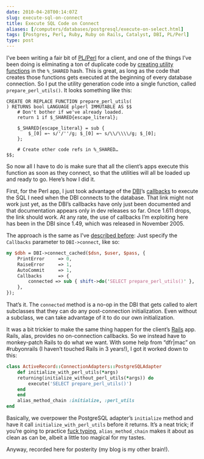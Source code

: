```yaml
--- 
date: 2010-04-28T00:14:07Z
slug: execute-sql-on-connect
title: Execute SQL Code on Connect
aliases: [/computers/databases/postgresql/execute-on-select.html]
tags: [Postgres, Perl, Ruby, Ruby on Rails, Catalyst, DBI, PL/Perl]
type: post
---
```


I’ve been writing a fair bit of [PL/Perl] for a client, and one of the things
I’ve been doing is eliminating a ton of duplicate code by [creating utility
functions] in the `%_SHARED` hash. This is great, as long as the code that
creates those functions gets executed at the beginning of every database
connection. So I put the utility generation code into a single function, called
`prepare_perl_utils()`. It looks something like this:

``` plpgsql
CREATE OR REPLACE FUNCTION prepare_perl_utils(
) RETURNS bool LANGUAGE plperl IMMUTABLE AS $$
    # Don't bother if we've already loaded.
    return 1 if $_SHARED{escape_literal};

    $_SHARED{escape_literal} = sub {
        $_[0] =~ s/'/''/g; $_[0] =~ s/\\/\\\\/g; $_[0];
    };

    # Create other code refs in %_SHARED…
$$;
```

So now all I have to do is make sure that all the client’s apps execute this
function as soon as they connect, so that the utilities will all be loaded up
and ready to go. Here’s how I did it.

First, for the Perl app, I just took advantage of the [DBI]’s [callbacks] to
execute the SQL I need when the DBI connects to the database. That link might
not work just yet, as the DBI’s callbacks have only just been documented and
that documentation appears only in dev releases so far. Once 1.611 drops, the
link should work. At any rate, the use of callbacks I’m exploiting here has been
in the DBI since 1.49, which was released in November 2005.

The approach is the same as I’ve [described before][]: Just specify the
`Callbacks` parameter to `DBI->connect`, like so:

``` perl
my $dbh = DBI->connect_cached($dsn, $user, $pass, {
    PrintError     => 0,
    RaiseError     => 1,
    AutoCommit     => 1,
    Callbacks      => {
        connected => sub { shift->do('SELECT prepare_perl_utils()' },
    },
});
```

That’s it. The `connected` method is a no-op in the DBI that gets called to
alert subclasses that they can do any post-connection initialization. Even
without a subclass, we can take advantage of it to do our own initialization.

It was a bit trickier to make the same thing happen for the client’s [Rails]
app. Rails, alas, provides no on-connection callbacks. So we instead have to
monkey-patch Rails to do what we want. With some help from “dfr\|mac” on
\#rubyonrails (I haven’t touched Rails in 3 years!), I got it worked down to
this:

``` ruby
class ActiveRecord::ConnectionAdapters::PostgreSQLAdapter
    def initialize_with_perl_utils(*args)
    returning(initialize_without_perl_utils(*args)) do
        execute('SELECT prepare_perl_utils()')
    end
    end
    alias_method_chain :initialize, :perl_utils
end
```

Basically, we overpower the PostgreSQL adapter’s `initialize` method and have it
call `initialize_with_perl_utils` before it returns. It’s a neat trick; if
you’re going to practice [fuck typing], `alias_method_chain` makes it about as
clean as can be, albeit a little too magical for my tastes.

Anyway, recorded here for posterity (my blog is my other brain!).

  [PL/Perl]: http://www.postgresql.org/docs/current/static/plperl.html
  [creating utility functions]: http://www.depesz.com/index.php/2008/08/01/writing-sprintf-and-overcoming-limitations-in-plperl/
  [DBI]: http://dbi.perl.org/
  [callbacks]: http://search.cpan.org/dist/DBI/DBI.pm#Callbacks_(hash_ref)
  [described before]: /computers/programming/perl/dbi-connect-cached-hack.html
  [Rails]: http://rubyonrails.org/
  [fuck typing]: /computers/programming/methodology/fuck-typing.html
